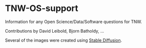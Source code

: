 # TNW-OS-support

Information for any Open Science/Data/Software questions for TNW.

Contributions by David Leibold, Bjorn Batholdy, ...

Several of the images were created using [Stable Diffusion](https://huggingface.co/spaces/stabilityai/stable-diffusion).
